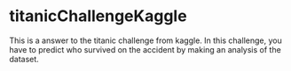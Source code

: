 # titanicChallengeKaggle
This is a answer to the titanic challenge from kaggle. In this challenge, you have to predict who survived on the accident by making an analysis of the dataset.
